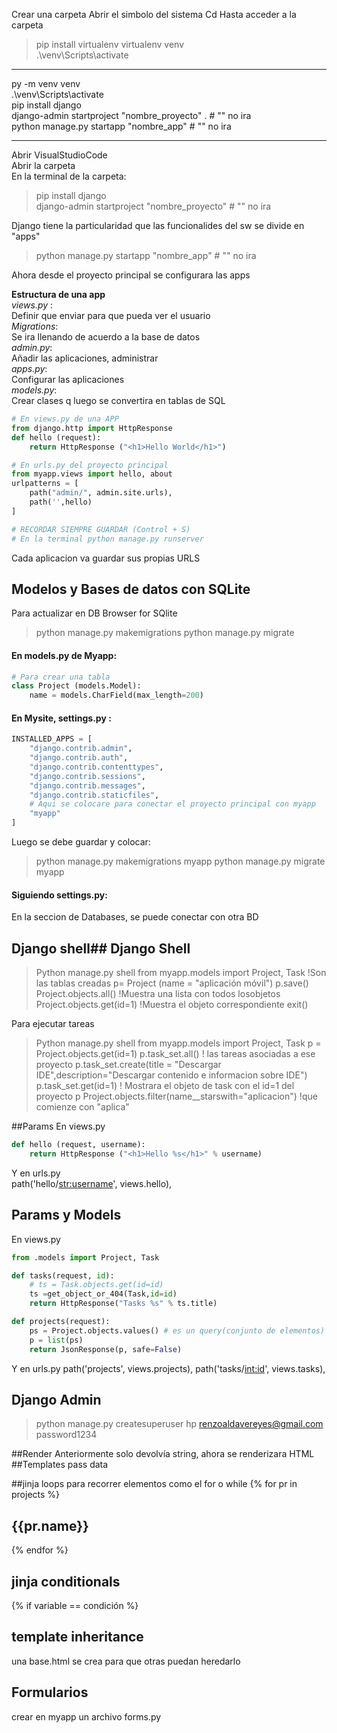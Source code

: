 Crear una carpeta
Abrir el simbolo del sistema
Cd Hasta acceder a la carpeta
> pip install virtualenv
> virtualenv venv    
> .\venv\Scripts\activate    

-------------------------------------------------------
py -m venv venv     
.\venv\Scripts\activate    
pip install django    
django-admin startproject "nombre_proyecto" .  # "" no ira  
python manage.py startapp "nombre_app" # "" no ira  

-------------------------------------------------------
Abrir VisualStudioCode   
Abrir la carpeta   
En la terminal de la carpeta:    
> pip install django     
> django-admin startproject "nombre_proyecto" # "" no ira     

Django tiene la particularidad que las funcionalides del sw se divide en "apps"   
> python manage.py startapp "nombre_app" # "" no ira      

Ahora desde el proyecto principal se configurara las apps   


**Estructura de una app**    
*views.py* :     
Definir que enviar para que pueda ver el usuario    
*Migrations*:    
Se ira llenando de acuerdo a la base de datos    
*admin.py*:    
Añadir las aplicaciones, administrar     
*apps.py*:    
Configurar las aplicaciones    
*models.py*:    
Crear clases q luego se convertira en tablas de SQL    

```python
# En views.py de una APP
from django.http import HttpResponse
def hello (request):
    return HttpResponse ("<h1>Hello World</h1>")

# En urls.py del proyecto principal
from myapp.views import hello, about
urlpatterns = [
    path("admin/", admin.site.urls),
    path('',hello)
]

# RECORDAR SIEMPRE GUARDAR (Control + S)
# En la terminal python manage.py runserver
```
Cada aplicacion va guardar sus propias URLS   
## Modelos y Bases de datos con SQLite   
Para actualizar en DB Browser for SQlite   
> python manage.py makemigrations
> python manage.py migrate

#### En models.py de Myapp:  
```python
# Para crear una tabla 
class Project (models.Model):
    name = models.CharField(max_length=200)
```
#### En Mysite, settings.py :
```python
INSTALLED_APPS = [
    "django.contrib.admin",
    "django.contrib.auth",
    "django.contrib.contenttypes",
    "django.contrib.sessions",
    "django.contrib.messages",
    "django.contrib.staticfiles",
    # Aqui se colocare para conectar el proyecto principal con myapp
    "myapp"
]
```
Luego se debe guardar y colocar:
>python manage.py makemigrations myapp
>python manage.py migrate myapp 

#### Siguiendo settings.py:
En la seccion de Databases, se puede conectar con otra BD

## Django shell## Django Shell
> Python manage.py shell
>from myapp.models import Project, Task !Son las tablas creadas
>p= Project (name = "aplicación móvil")
>p.save()
>Project.objects.all() !Muestra una lista con todos losobjetos
>Project.objects.get(id=1) !Muestra el objeto correspondiente
>exit()

Para ejecutar tareas
> Python manage.py shell
>from myapp.models import Project, Task
>p = Project.objects.get(id=1)
>p.task_set.all() ! las tareas asociadas a ese proyecto
>p.task_set.create(title = "Descargar IDE",description="Descargar contenido e informacion sobre IDE")
>p.task_set.get(id=1) ! Mostrara el objeto de task con el id=1 del proyecto p
>Project.objects.filter(name__starswith="aplicacion") !que comienze con "aplica"

##Params
En views.py
```python
def hello (request, username):
    return HttpResponse ("<h1>Hello %s</h1>" % username)
```
Y en urls.py   
    path('hello/<str:username>', views.hello),


## Params y Models

En views.py
```python
from .models import Project, Task

def tasks(request, id):
    # ts = Task.objects.get(id=id)
    ts =get_object_or_404(Task,id=id)
    return HttpResponse("Tasks %s" % ts.title)

def projects(request):
    ps = Project.objects.values() # es un query(conjunto de elementos)
    p = list(ps)
    return JsonResponse(p, safe=False)
```
Y en urls.py
    path('projects', views.projects),
    path('tasks/<int:id>', views.tasks),

## Django Admin
>python manage.py createsuperuser
>hp
>renzoaldavereyes@gmail.com
>password1234

##Render
Anteriormente solo devolvía string, ahora se renderizara HTML 
##Templates pass data 

##jinja loops
para recorrer elementos como el for o while
{% for pr in projects %}

<h2>{{pr.name}}</h2>

{% endfor %}

## jinja conditionals
{% if variable == condición %}
## template inheritance
una base.html se crea para que otras puedan heredarlo

## Formularios
crear en myapp un archivo forms.py

